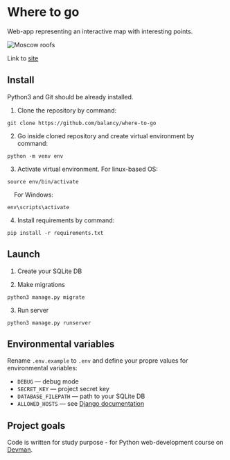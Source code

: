# Where to go

Web-app representing an interactive map with interesting points.

![Moscow roofs](https://i.ibb.co/kJ51dBB/roofs.png)

Link to [site]()

## Install

Python3 and Git should be already installed. 

1. Clone the repository by command:
```console
git clone https://github.com/balancy/where-to-go
```

2. Go inside cloned repository and create virtual environment by command:
```console
python -m venv env
```

3. Activate virtual environment. For linux-based OS:
```console
source env/bin/activate
```
&nbsp;&nbsp;&nbsp;
For Windows:
```console
env\scripts\activate
```

4. Install requirements by command:
```console
pip install -r requirements.txt
```

## Launch

1. Create your SQLite DB

2. Make migrations
```console
python3 manage.py migrate
```

3. Run server
```console
python3 manage.py runserver
```

## Environmental variables

Rename `.env.example` to `.env` and define your propre values for environmental variables:

- `DEBUG` — debug mode
- `SECRET_KEY` — project secret key
- `DATABASE_FILEPATH` — path to your SQLite DB
- `ALLOWED_HOSTS` — see [Django documentation](https://docs.djangoproject.com/en/3.1/ref/settings/#allowed-hosts)


## Project goals

Code is written for study purpose - for Python web-development course on [Devman](https://dvmn.org).